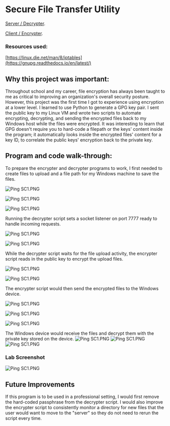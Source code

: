 
# Secure File Transfer Utility
[Server / Decrypter](./decrypter.py).

[Client / Encrypter](./encrypter.py).




### Resources used:

[https://linux.die.net/man/8/iptables](https://gnupg.readthedocs.io/en/latest/)


## Why this project was important:

Throughout school and my career, file encryption has always been taught to me as critical to improving an organization's overall security posture. However, this project was the first time I got to experience using encryption at a lower level. I learned to use Python to generate a GPG key pair. I sent the public key to my Linux VM and wrote two scripts to automate encrypting, decrypting, and sending the encrypted files back to my Windows host while the files were encrypted.  It was interesting to learn that GPG doesn't require you to hard-code a filepath or the keys' content inside the program; it automatically looks inside the encrypted files' content for a key ID, to correlate the public keys' encryption back to the private key.  

## Program and code walk-through:

To prepare the encrypter and decrypter programs to work, I first needed to create files to upload and a file path for my Windows machine to save the files.

![Ping SC1.PNG](./preupload_server1.PNG)

![Ping SC1.PNG](./preupload_server2.PNG)

![Ping SC1.PNG](./preupload_clientfiles.PNG)



Running the decrypter script sets a socket listener on port 7777 ready to handle incoming requests.

![Ping SC1.PNG](./decrypter_server_listening.PNG)

![Ping SC1.PNG](./server_listen.PNG)



While the decrypter script waits for the file upload activity, the encrypter script reads in the public key to encrypt the upload files.

![Ping SC1.PNG](./public_key_usage.PNG)

![Ping SC1.PNG](./Client_encrypt_file.PNG)



The encrypter script would then send the encrypted files to the Windows device.

![Ping SC1.PNG](./Client_call_sendfile.PNG)

![Ping SC1.PNG](./client_sendfile_method.PNG)

![Ping SC1.PNG](./encrypter_output_sc.PNG)



The Windows device would receive the files and decrypt them with the private key stored on the device.
![Ping SC1.PNG](./decrypter_output_sc.PNG)
![Ping SC1.PNG](./postupload_server1.PNG)
![Ping SC1.PNG](./postupload_server2.PNG)



### Lab Screenshot
![Ping SC1.PNG](./full_sc.PNG)


## Future Improvements
If this program is to be used in a professional setting, I would first remove the hard-coded passphrase from the decrypter script. I would also improve the encrypter script to consistently monitor a directory for new files that the user would want to move to the "server" so they do not need to rerun the script every time.
